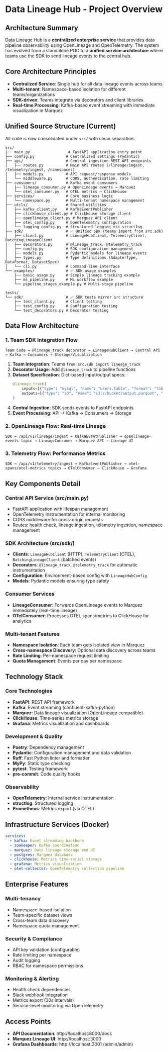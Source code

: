 # Data Lineage Hub - Project Overview

## Architecture Summary
Data Lineage Hub is a **centralized enterprise service** that provides data pipeline observability using OpenLineage and OpenTelemetry. The system has evolved from a standalone POC to a **unified service architecture** where teams use the SDK to send lineage events to the central hub.

## Core Architecture Principles
- **Centralized Service**: Single hub for all data lineage events across teams
- **Multi-tenant**: Namespace-based isolation for different teams/organizations
- **SDK-driven**: Teams integrate via decorators and client libraries
- **Real-time Processing**: Kafka-based event streaming with immediate visualization in Marquez

## Unified Source Structure (Current)

All code is now consolidated under `src/` with clean separation:

```
src/
├── main.py                 # FastAPI application entry point
├── config.py              # Centralized settings (Pydantic)
├── api/                   # Central ingestion REST API endpoints
│   ├── routes.py          # Main API routes (/lineage/ingest, /telemetry/ingest, /namespaces)
│   ├── models.py          # API request/response models
│   └── middleware.py      # CORS, authentication, rate limiting
├── consumers/             # Kafka event consumers
│   ├── lineage_consumer.py # OpenLineage events → Marquez
│   └── otel_consumer.py   # OTEL metrics → ClickHouse
├── services/              # Core business logic
│   └── namespace.py       # Multi-tenant namespace management
├── utils/                 # Shared utilities
│   ├── kafka_client.py    # KafkaEventPublisher
│   ├── clickhouse_client.py # ClickHouse storage client
│   ├── openlineage_client.py # Marquez API client
│   ├── otel_config.py     # OpenTelemetry configuration
│   └── logging_config.py  # Structured logging via structlog
├── sdk/                   # ✅ Unified SDK (teams import from src.sdk)
│   ├── client.py          # LineageHubClient, TelemetryClient, BatchingLineageClient
│   ├── decorators.py      # @lineage_track, @telemetry_track
│   ├── config.py          # SDK configuration management  
│   ├── models.py          # Pydantic models for lineage events
│   ├── types.py           # Type definitions (AdapterType, DataFormat, DatasetSpec)
│   └── cli.py             # Command-line interface
└── examples/              # ✅ SDK usage examples
    ├── basic_usage.py     # Simple lineage tracking example
    ├── ml_pipeline.py     # ML workflow example
    └── pipeline_stages_example.py # Multi-stage pipeline

tests/
└── sdk/                   # ✅ SDK tests mirror src structure
    ├── test_client.py     # Client testing
    ├── test_config.py     # Configuration testing
    └── test_decorators.py # Decorator testing
```

## Data Flow Architecture

### 1. Team SDK Integration Flow
```
Team Code → @lineage_track decorator → LineageHubClient → Central API → Kafka → Consumers → Storage/Visualization
```

1. **Team Integration**: Teams `from src.sdk import lineage_track`
2. **Decorator Usage**: Add `@lineage_track` to pipeline functions
3. **Dataset Specification**: Dict-based input/output specs:
   ```python
   @lineage_track(
       inputs=[{"type": "mysql", "name": "users.table", "format": "table", "namespace": "prod-db"}],
       outputs=[{"type": "s3", "name": "s3://bucket/output.parquet", "format": "parquet", "namespace": "processed"}]
   )
   ```
4. **Central Ingestion**: SDK sends events to FastAPI endpoints
5. **Event Processing**: API → Kafka → Consumers → Storage

### 2. OpenLineage Flow: Real-time Lineage
```
SDK → /api/v1/lineage/ingest → KafkaEventPublisher → openlineage-events topic → LineageConsumer → Marquez API → Lineage UI
```

### 3. Telemetry Flow: Performance Metrics
```
SDK → /api/v1/telemetry/ingest → KafkaEventPublisher → otel-spans/otel-metrics topics → OTelConsumer → ClickHouse → Grafana
```

## Key Components Detail

### Central API Service (src/main.py)
- FastAPI application with lifespan management
- OpenTelemetry instrumentation for internal monitoring
- CORS middleware for cross-origin requests
- Routes: health check, lineage ingestion, telemetry ingestion, namespace management

### SDK Architecture (src/sdk/)
- **Clients**: `LineageHubClient` (HTTP), `TelemetryClient` (OTEL), `BatchingLineageClient` (batched events)
- **Decorators**: `@lineage_track`, `@telemetry_track` for automatic instrumentation
- **Configuration**: Environment-based config with `LineageHubConfig`
- **Models**: Pydantic models ensuring type safety

### Consumer Services
- **LineageConsumer**: Forwards OpenLineage events to Marquez immediately (real-time lineage)
- **OTelConsumer**: Processes OTEL spans/metrics to ClickHouse for analytics

### Multi-tenant Features
- **Namespace Isolation**: Each team gets isolated view in Marquez
- **Cross-namespace Discovery**: Optional data discovery across teams
- **Rate Limiting**: Per-namespace request limiting
- **Quota Management**: Events per day per namespace

## Technology Stack

### Core Technologies
- **FastAPI**: REST API framework
- **Kafka**: Event streaming (confluent-kafka-python)
- **Marquez**: Data lineage visualization (OpenLineage compatible)
- **ClickHouse**: Time-series metrics storage
- **Grafana**: Metrics visualization and dashboards

### Development & Quality
- **Poetry**: Dependency management
- **Pydantic**: Configuration management and data validation
- **Ruff**: Fast Python linter and formatter
- **MyPy**: Static type checking
- **pytest**: Testing framework
- **pre-commit**: Code quality hooks

### Observability
- **OpenTelemetry**: Internal service instrumentation
- **structlog**: Structured logging
- **Prometheus**: Metrics export (via OTEL)

## Infrastructure Services (Docker)

```yaml
services:
  - kafka: Event streaming backbone
  - zookeeper: Kafka coordination
  - marquez: Data lineage storage and UI
  - postgres: Marquez database
  - clickhouse: Metrics time-series storage  
  - grafana: Metrics visualization
  - otel-collector: OpenTelemetry collection pipeline
```

## Enterprise Features

### Multi-tenancy
- Namespace-based isolation
- Team-specific dataset views
- Cross-team data discovery
- Namespace quota management

### Security & Compliance
- API key validation (configurable)
- Rate limiting per namespace
- Audit logging
- RBAC for namespace permissions

### Monitoring & Alerting
- Health check dependencies
- Slack webhook integration
- Metrics export (30s intervals)
- Service-level monitoring via OpenTelemetry

## Access Points
- **API Documentation**: http://localhost:8000/docs
- **Marquez Lineage UI**: http://localhost:3000
- **Grafana Dashboards**: http://localhost:3001 (admin/admin)